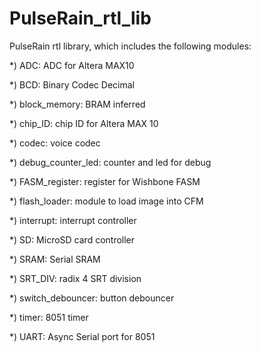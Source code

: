 # PulseRain_rtl_lib
PulseRain rtl library, which includes the following modules:

*) ADC: ADC for Altera MAX10

*) BCD: Binary Codec Decimal

*) block_memory: BRAM inferred

*) chip_ID: chip ID for Altera MAX 10

*) codec: voice codec

*) debug_counter_led: counter and led for debug

*) FASM_register: register for Wishbone FASM

*) flash_loader: module to load image into CFM

*) interrupt: interrupt controller

*) SD: MicroSD card controller

*) SRAM: Serial SRAM

*) SRT_DIV: radix 4 SRT division

*) switch_debouncer: button debouncer

*) timer: 8051 timer

*) UART: Async Serial port for 8051



